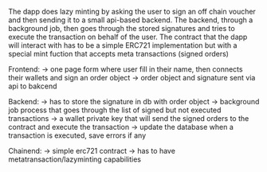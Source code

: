 The dapp does lazy minting by asking the user to sign an off chain voucher and then sending it to a small api-based backend.
The backend, through a background job, then goes through the stored signatures and tries to execute the transaction on behalf of the user.
The contract that the dapp will interact with has to be a simple ERC721 implementation but with a special mint fuction that accepts meta transactions (signed orders)

Frontend:
-> one page form where user fill in their name, then connects their wallets and sign an order object
-> order object and signature sent via api to bakcend

Backend:
-> has to store the signature in db with order object
-> background job process that goes through the list of signed but not executed transactions
-> a wallet private key that will send the signed orders to the contract and execute the transaction
-> update the database when a transaction is executed, save errors if any

Chainend:
-> simple erc721 contract
-> has to have metatransaction/lazyminting capabilities